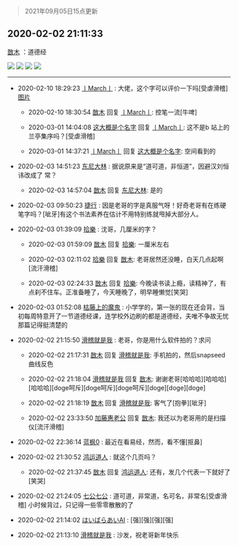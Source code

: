 > 2021年09月05日15点更新
<link rel="stylesheet" href="https://cdn.jsdelivr.net/gh/taotie6/sampleJSON@main/css/photo_show.css">


 ## 2020-02-02 21:11:33 

 [㪚木](https://www.coolapk.com/feed/16234016?shareKey=MjUzNzAwYmY3ZTk2NjEzMTc1MjQ~) ：道德经 

<div class="album">
<img class="img-item" src="http://image.coolapk.com/feed/2020/0202/21/1081091_ac3ae1a7_9089_8007@2494x3325.jpeg" />
<img class="img-item" src="http://image.coolapk.com/feed/2020/0202/21/1081091_c38a34aa_9089_8009@2494x3325.jpeg" />
<img class="img-item" src="http://image.coolapk.com/feed/2020/0202/21/1081091_01c3e313_9089_8011@2494x3325.jpeg" />
<img class="img-item" src="http://image.coolapk.com/feed/2020/0202/21/1081091_98a6bce9_9089_8013@2494x3325.jpeg" />
</div>

 ------- 

- 2020-02-10 18:29:23 [丨March丨](uid=1139702) : 大佬，这个字可以评价一下吗[受虐滑稽] [图片](http://image.coolapk.com/feed/2020/0210/18/1139702_5c3ed7af_0556_8598@672x378.gif)

    - 2020-02-10 18:30:54 [㪚木](uid=1081091) 回复 [丨March丨](uid=1139702): 控笔一流[牛啤] 

    - 2020-03-01 14:04:08 [这大概是个名字](uid=682188) 回复 [丨March丨](uid=1139702): 这不是b 站上的兰亭集序吗？[受虐滑稽] 

    - 2020-03-01 14:37:21 [丨March丨](uid=1139702) 回复 [这大概是个名字](uid=682188): 空间看到的 

- 2020-02-03 14:51:23 [东尼大林](uid=1612569) : 据说原来是“道可道，非恒道”，因避汉刘恒讳改成了 常？ 

    - 2020-02-03 14:57:04 [㪚木](uid=1081091) 回复 [东尼大林](uid=1612569): 是的 

- 2020-02-03 09:50:23 [捷行](uid=1629443) : 因是老哥的字是真服气呀！好奇老哥有在练硬笔字吗？[呲牙]有这个书法素养在估计不用特别练就甩掉大部分人。 

- 2020-02-03 01:39:09 [拾樂](uid=1089732) : 沈哥，几厘米的字？ 

    - 2020-02-03 01:59:09 [㪚木](uid=1081091) 回复 [拾樂](uid=1089732): 一厘米左右 

    - 2020-02-03 02:11:02 [拾樂](uid=1089732) 回复 [㪚木](uid=1081091): 老哥居然还没睡，白天几点起啊[流汗滑稽] 

    - 2020-02-03 02:24:33 [㪚木](uid=1081091) 回复 [拾樂](uid=1089732): 今晚读书读上瘾，读精神了，有点刹不住车。正准备睡了，今天睡晚了，明早睡懒觉[笑哭] 

- 2020-02-03 01:52:08 [枯藤上的魔鬼](uid=2974185) : 小学学的，第一张的现在还会背，当初每周特意开了一节道德经课，连学校外边刷的都是道德经，夫唯不争故无忧那篇记得挺清楚的 

- 2020-02-02 21:15:50 [滑稽就是我](uid=1648504) : 老哥，你是用什么软件拍的？求问 

    - 2020-02-02 21:17:31 [㪚木](uid=1081091) 回复 [滑稽就是我](uid=1648504): 手机拍的，然后snapseed曲线反色 

    - 2020-02-02 21:18:04 [滑稽就是我](uid=1648504) 回复 [㪚木](uid=1081091): 谢谢老哥[哈哈哈][哈哈哈][哈哈哈][doge呵斥][doge呵斥][doge呵斥][doge][doge][doge] 

    - 2020-02-02 21:18:19 [㪚木](uid=1081091) 回复 [滑稽就是我](uid=1648504): 客气了[抱拳][呲牙] 

    - 2020-02-02 23:33:50 [加藤惠老公](uid=1266680) 回复 [㪚木](uid=1081091): 我还以为老哥用的是扫描仪[流汗滑稽] 

- 2020-02-02 22:36:14 [蓝枫0](uid=1707284) : 最近在看易经，然而，看不懂[抠鼻] 

- 2020-02-02 21:30:52 [鸿运道人](uid=697730) : 就这个几页吗？ 

    - 2020-02-02 21:37:45 [㪚木](uid=1081091) 回复 [鸿运道人](uid=697730): 还有，发几个代表一下就好了[笑哭] 

- 2020-02-02 21:24:05 [七公七公](uid=1763604) : 道可道，非常道，名可名，非常名[受虐滑稽]
小时候背过，只记得一些零零散散的了 

- 2020-02-02 21:14:02 [はいばらあいAI](uid=1534907) : [强][强][强][强] 

- 2020-02-02 21:13:10 [滑稽就是我](uid=1648504) : 沙发，祝老哥新年快乐 

